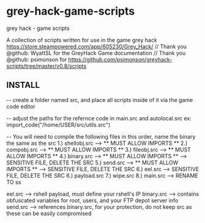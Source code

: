 # grey-hack-game-scripts
grey hack - game scripts

A collection of scripts written for use in the game grey hack https://store.steampowered.com/app/605230/Grey_Hack/
// Thank you @github: WyattSL for the GreyHack Game documentation
// Thank you @github: psimonson for https://github.com/psimonson/greyhack-scripts/tree/master/v0.8/scripts

## INSTALL ##

-- create a folder named src, and place all scripts inside of it via the game code editor

-- adjust the paths for the refernce code in main.src and autolocal.src 
ex: import_code("/home/USER/src/utils.src")

-- You will need to compile the following files in this order, name the binary the same as the src
1.) shellobj.src --> ** MUST ALLOW IMPORTS ** 
2.) compobj.src --> ** MUST ALLOW IMPORTS **
3.) fileobj.src --> ** MUST ALLOW IMPORTS **
4.) binary.src --> ** MUST ALLOW IMPORTS ** --> SENSITIVE FILE, DELETE THE SRC
5.) send.src --> ** MUST ALLOW IMPORTS ** --> SENSITIVE FILE, DELETE THE SRC
6.) eel.src --> SENSITIVE FILE, DELETE THE SRC
6.) payload.src
7.) wipe.src 
8.) main.src --> RENAME TO ss

eel.src --> rshell payload, must define your rshell's IP 
binary.src --> contains obfuscated variables for root, users, and your FTP depot server info
send.src --> references binary.src, for your protection, do not keep src as these can be easily compromised
